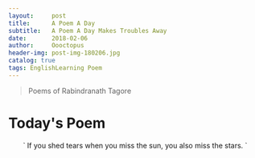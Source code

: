 ```yaml
---
layout:     post
title:      A Poem A Day
subtitle:   A Poem A Day Makes Troubles Away
date:       2018-02-06
author:     Oooctopus
header-img: post-img-180206.jpg
catalog: true
tags: EnglishLearning Poem
---
```


> Poems of Rabindranath Tagore

<script type="text/javascript" async src="https://cdn.mathjax.org/mathjax/latest/MathJax.js?config=TeX-MML-AM_CHTML"> </script>

# Today's Poem
<center>` If you shed tears when you miss the sun, you also miss the stars. `</center>

